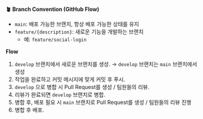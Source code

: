 **🪴 Branch Convention (GitHub Flow)**

- `main`: 배포 가능한 브랜치, 항상 배포 가능한 상태를 유지
- `feature/{description}`: 새로운 기능을 개발하는 브랜치
    - 예: `feature/social-login`

**Flow**

1. `develop` 브랜치에서 새로운 브랜치를 생성. → `develop` 브랜치는 `main` 브랜치에서 생성
2. 작업을 완료하고 커밋 메시지에 맞게 커밋 후 푸시.
3. `develop` 으로 병합 시 Pull Request를 생성 / 팀원들의 리뷰.
4. 리뷰가 완료되면 `develop` 브랜치로 병합.
5. 병합 후, 배포 필요 시 `main` 브랜치로 Pull Request를 생성 / 팀원들의 리뷰 진행 
6. 병합 후 배포.
